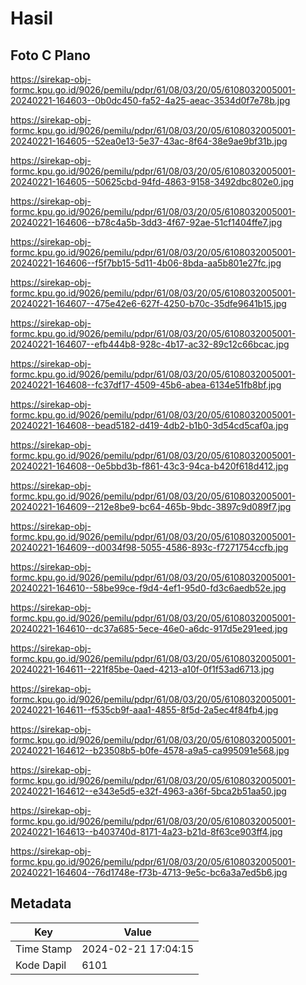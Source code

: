 # Hasil

## Foto C Plano

https://sirekap-obj-formc.kpu.go.id/9026/pemilu/pdpr/61/08/03/20/05/6108032005001-20240221-164603--0b0dc450-fa52-4a25-aeac-3534d0f7e78b.jpg

https://sirekap-obj-formc.kpu.go.id/9026/pemilu/pdpr/61/08/03/20/05/6108032005001-20240221-164605--52ea0e13-5e37-43ac-8f64-38e9ae9bf31b.jpg

https://sirekap-obj-formc.kpu.go.id/9026/pemilu/pdpr/61/08/03/20/05/6108032005001-20240221-164605--50625cbd-94fd-4863-9158-3492dbc802e0.jpg

https://sirekap-obj-formc.kpu.go.id/9026/pemilu/pdpr/61/08/03/20/05/6108032005001-20240221-164606--b78c4a5b-3dd3-4f67-92ae-51cf1404ffe7.jpg

https://sirekap-obj-formc.kpu.go.id/9026/pemilu/pdpr/61/08/03/20/05/6108032005001-20240221-164606--f5f7bb15-5d11-4b06-8bda-aa5b801e27fc.jpg

https://sirekap-obj-formc.kpu.go.id/9026/pemilu/pdpr/61/08/03/20/05/6108032005001-20240221-164607--475e42e6-627f-4250-b70c-35dfe9641b15.jpg

https://sirekap-obj-formc.kpu.go.id/9026/pemilu/pdpr/61/08/03/20/05/6108032005001-20240221-164607--efb444b8-928c-4b17-ac32-89c12c66bcac.jpg

https://sirekap-obj-formc.kpu.go.id/9026/pemilu/pdpr/61/08/03/20/05/6108032005001-20240221-164608--fc37df17-4509-45b6-abea-6134e51fb8bf.jpg

https://sirekap-obj-formc.kpu.go.id/9026/pemilu/pdpr/61/08/03/20/05/6108032005001-20240221-164608--bead5182-d419-4db2-b1b0-3d54cd5caf0a.jpg

https://sirekap-obj-formc.kpu.go.id/9026/pemilu/pdpr/61/08/03/20/05/6108032005001-20240221-164608--0e5bbd3b-f861-43c3-94ca-b420f618d412.jpg

https://sirekap-obj-formc.kpu.go.id/9026/pemilu/pdpr/61/08/03/20/05/6108032005001-20240221-164609--212e8be9-bc64-465b-9bdc-3897c9d089f7.jpg

https://sirekap-obj-formc.kpu.go.id/9026/pemilu/pdpr/61/08/03/20/05/6108032005001-20240221-164609--d0034f98-5055-4586-893c-f7271754ccfb.jpg

https://sirekap-obj-formc.kpu.go.id/9026/pemilu/pdpr/61/08/03/20/05/6108032005001-20240221-164610--58be99ce-f9d4-4ef1-95d0-fd3c6aedb52e.jpg

https://sirekap-obj-formc.kpu.go.id/9026/pemilu/pdpr/61/08/03/20/05/6108032005001-20240221-164610--dc37a685-5ece-46e0-a6dc-917d5e291eed.jpg

https://sirekap-obj-formc.kpu.go.id/9026/pemilu/pdpr/61/08/03/20/05/6108032005001-20240221-164611--221f85be-0aed-4213-a10f-0f1f53ad6713.jpg

https://sirekap-obj-formc.kpu.go.id/9026/pemilu/pdpr/61/08/03/20/05/6108032005001-20240221-164611--f535cb9f-aaa1-4855-8f5d-2a5ec4f84fb4.jpg

https://sirekap-obj-formc.kpu.go.id/9026/pemilu/pdpr/61/08/03/20/05/6108032005001-20240221-164612--b23508b5-b0fe-4578-a9a5-ca995091e568.jpg

https://sirekap-obj-formc.kpu.go.id/9026/pemilu/pdpr/61/08/03/20/05/6108032005001-20240221-164612--e343e5d5-e32f-4963-a36f-5bca2b51aa50.jpg

https://sirekap-obj-formc.kpu.go.id/9026/pemilu/pdpr/61/08/03/20/05/6108032005001-20240221-164613--b403740d-8171-4a23-b21d-8f63ce903ff4.jpg

https://sirekap-obj-formc.kpu.go.id/9026/pemilu/pdpr/61/08/03/20/05/6108032005001-20240221-164604--76d1748e-f73b-4713-9e5c-bc6a3a7ed5b6.jpg


## Metadata

| Key        | Value               |
| ---------- | ------------------- |
| Time Stamp | 2024-02-21 17:04:15 |
| Kode Dapil | 6101                |



